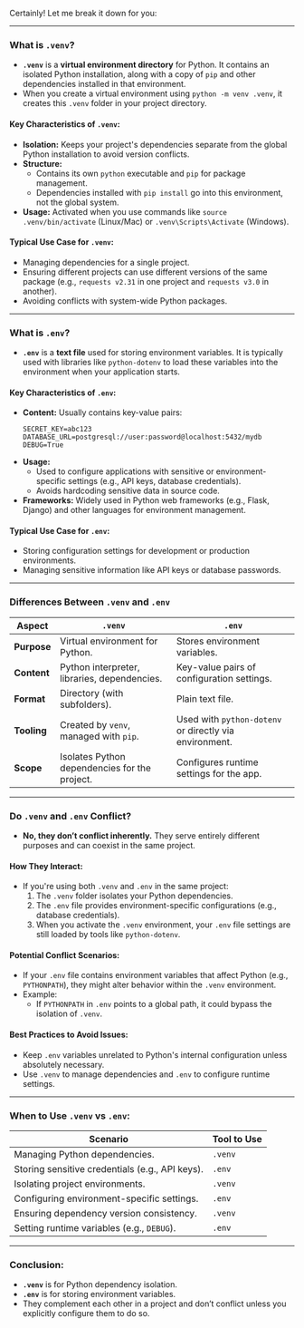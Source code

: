 Certainly! Let me break it down for you:

---

### **What is `.venv`?**

- **`.venv`** is a **virtual environment directory** for Python. It contains an isolated Python installation, along with a copy of `pip` and other dependencies installed in that environment.
- When you create a virtual environment using `python -m venv .venv`, it creates this `.venv` folder in your project directory.

#### **Key Characteristics of `.venv`:**
- **Isolation:** Keeps your project's dependencies separate from the global Python installation to avoid version conflicts.
- **Structure:**
  - Contains its own `python` executable and `pip` for package management.
  - Dependencies installed with `pip install` go into this environment, not the global system.
- **Usage:** Activated when you use commands like `source .venv/bin/activate` (Linux/Mac) or `.venv\Scripts\Activate` (Windows).

#### **Typical Use Case for `.venv`:**
- Managing dependencies for a single project.
- Ensuring different projects can use different versions of the same package (e.g., `requests v2.31` in one project and `requests v3.0` in another).
- Avoiding conflicts with system-wide Python packages.

---

### **What is `.env`?**

- **`.env`** is a **text file** used for storing environment variables. It is typically used with libraries like `python-dotenv` to load these variables into the environment when your application starts.

#### **Key Characteristics of `.env`:**
- **Content:** Usually contains key-value pairs:
  ```
  SECRET_KEY=abc123
  DATABASE_URL=postgresql://user:password@localhost:5432/mydb
  DEBUG=True
  ```
- **Usage:**
  - Used to configure applications with sensitive or environment-specific settings (e.g., API keys, database credentials).
  - Avoids hardcoding sensitive data in source code.
- **Frameworks:** Widely used in Python web frameworks (e.g., Flask, Django) and other languages for environment management.

#### **Typical Use Case for `.env`:**
- Storing configuration settings for development or production environments.
- Managing sensitive information like API keys or database passwords.

---

### **Differences Between `.venv` and `.env`**

| **Aspect**         | **`.venv`**                         | **`.env`**                          |
|---------------------|-------------------------------------|--------------------------------------|
| **Purpose**         | Virtual environment for Python.    | Stores environment variables.       |
| **Content**         | Python interpreter, libraries, dependencies. | Key-value pairs of configuration settings. |
| **Format**          | Directory (with subfolders).       | Plain text file.                    |
| **Tooling**         | Created by `venv`, managed with `pip`. | Used with `python-dotenv` or directly via environment. |
| **Scope**           | Isolates Python dependencies for the project. | Configures runtime settings for the app. |

---

### **Do `.venv` and `.env` Conflict?**

- **No, they don’t conflict inherently.** They serve entirely different purposes and can coexist in the same project.

#### **How They Interact:**
- If you're using both `.venv` and `.env` in the same project:
  1. The `.venv` folder isolates your Python dependencies.
  2. The `.env` file provides environment-specific configurations (e.g., database credentials).
  3. When you activate the `.venv` environment, your `.env` file settings are still loaded by tools like `python-dotenv`.

#### **Potential Conflict Scenarios:**
- If your `.env` file contains environment variables that affect Python (e.g., `PYTHONPATH`), they might alter behavior within the `.venv` environment.
- Example:
  - If `PYTHONPATH` in `.env` points to a global path, it could bypass the isolation of `.venv`.

#### **Best Practices to Avoid Issues:**
- Keep `.env` variables unrelated to Python's internal configuration unless absolutely necessary.
- Use `.venv` to manage dependencies and `.env` to configure runtime settings.

---

### **When to Use `.venv` vs `.env`:**

| **Scenario**                             | **Tool to Use**      |
|------------------------------------------|----------------------|
| Managing Python dependencies.            | `.venv`              |
| Storing sensitive credentials (e.g., API keys). | `.env`               |
| Isolating project environments.          | `.venv`              |
| Configuring environment-specific settings. | `.env`               |
| Ensuring dependency version consistency. | `.venv`              |
| Setting runtime variables (e.g., `DEBUG`). | `.env`               |

---

### **Conclusion:**
- **`.venv`** is for Python dependency isolation.
- **`.env`** is for storing environment variables.
- They complement each other in a project and don’t conflict unless you explicitly configure them to do so.